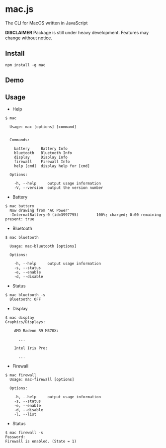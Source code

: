 # mac.js
The CLI for MacOS written in JavaScript

**DISCLAIMER** Package is still under heavy development. Features may change without notice.


## Install
`npm install -g mac`

## Demo


## Usage
- Help
```
$ mac

  Usage: mac [options] [command]


  Commands:

    battery     Battery Info
    bluetooth   Bluetooth Info
    display     Display Info
    firewall    Firewall Info
    help [cmd]  display help for [cmd]

  Options:

    -h, --help     output usage information
    -V, --version  output the version number
```

- Battery
```
$ mac battery
  Now drawing from 'AC Power'
  -InternalBattery-0 (id=3997795)        100%; charged; 0:00 remaining present: true
```

- Bluetooth
```
$ mac bluetooth

  Usage: mac-bluetooth [options]

  Options:

    -h, --help     output usage information
    -s, --status
    -e, --enable
    -d, --disable
```
  - Status
  ```
  $ mac bluetooth -s
    Bluetooth: OFF
  ```

- Display
```
$ mac display
Graphics/Displays:

    AMD Radeon R9 M370X:

      ...

    Intel Iris Pro:

      ...
```

- Firewall
```
$ mac firewall
  Usage: mac-firewall [options]

  Options:

    -h, --help     output usage information
    -s, --status   
    -e, --enable   
    -d, --disable  
    -l, --list     
```
  - Status
  ```
  $ mac firewall -s
  Password:
  Firewall is enabled. (State = 1)

  ```
